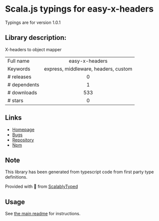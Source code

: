 
# Scala.js typings for easy-x-headers

Typings are for version 1.0.1

## Library description:
X-headers to object mapper

|                    |                 |
| ------------------ | :-------------: |
| Full name          | easy-x-headers |
| Keywords           | express, middleware, headers, custom |
| # releases         | 0 |
| # dependents       | 1 |
| # downloads        | 533 |
| # stars            | 0 |

## Links
- [Homepage](https://github.com/DeadAlready/easy-x-headers)
- [Bugs](https://github.com/DeadAlready/easy-x-headers/issues)
- [Repository](https://github.com/DeadAlready/easy-x-headers)
- [Npm](https://www.npmjs.com/package/easy-x-headers)
    


## Note
This library has been generated from typescript code from first party type definitions.

Provided with :purple_heart: from [ScalablyTyped](https://github.com/oyvindberg/ScalablyTyped)

## Usage
See [the main readme](../../readme.md) for instructions.


